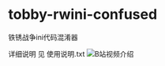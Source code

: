 # tobby-rwini-confused
铁锈战争ini代码混淆器

详细说明 见 使用说明.txt
![B站视频介绍](https://www.bilibili.com/video/BV1P54y1K7qb/)
